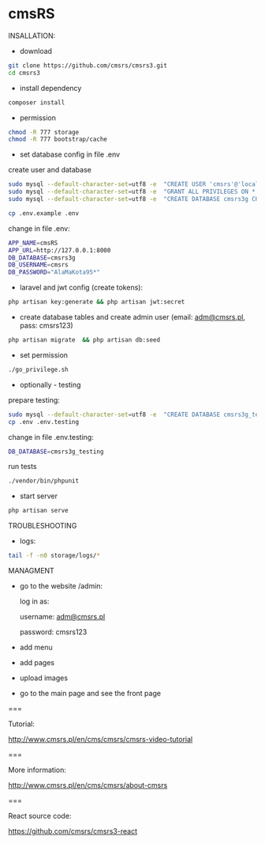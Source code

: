 # cmsRS

INSALLATION:

* download

```bash
git clone https://github.com/cmsrs/cmsrs3.git
cd cmsrs3
```

* install dependency

```bash
composer install
```


* permission

```bash
chmod -R 777 storage
chmod -R 777 bootstrap/cache
```

* set database config in file .env


create user and database
```bash
sudo mysql --default-character-set=utf8 -e  "CREATE USER 'cmsrs'@'localhost' IDENTIFIED BY 'AlaMaKota95*';"
sudo mysql --default-character-set=utf8 -e  "GRANT ALL PRIVILEGES ON *.* TO 'cmsrs'@'localhost' WITH GRANT OPTION;"
sudo mysql --default-character-set=utf8 -e  "CREATE DATABASE cmsrs3g CHARACTER SET utf8 COLLATE utf8_general_ci;"
```

```bash
cp .env.example .env
```

change in file .env:

```bash
APP_NAME=cmsRS
APP_URL=http://127.0.0.1:8000
DB_DATABASE=cmsrs3g
DB_USERNAME=cmsrs
DB_PASSWORD="AlaMaKota95*"
```

* laravel and jwt config (create tokens):

```bash
php artisan key:generate && php artisan jwt:secret
```

* create database tables and create admin user (email: adm@cmsrs.pl, pass: cmsrs123) 

```bash
php artisan migrate  && php artisan db:seed
```

* set permission 

```bash
./go_privilege.sh
```

* optionally - testing


prepare testing:
```bash
sudo mysql --default-character-set=utf8 -e  "CREATE DATABASE cmsrs3g_testing CHARACTER SET utf8 COLLATE utf8_general_ci;"
cp .env .env.testing 
```

change in file .env.testing:

```bash
DB_DATABASE=cmsrs3g_testing
```

run tests

```bash
./vendor/bin/phpunit
```

* start server

```bash
php artisan serve
```

TROUBLESHOOTING

* logs:

```bash
tail -f -n0 storage/logs/*
```


MANAGMENT

* go to the website /admin:

    log in as:

    username: adm@cmsrs.pl

    password: cmsrs123

* add menu
    
* add pages
   
* upload images

* go to the main page and see the front page

===

Tutorial:

http://www.cmsrs.pl/en/cms/cmsrs/cmsrs-video-tutorial

===

More information:

http://www.cmsrs.pl/en/cms/cmsrs/about-cmsrs

===

React source code:

https://github.com/cmsrs/cmsrs3-react
